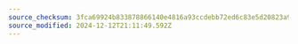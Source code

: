 ```yaml
---
source_checksum: 3fca69924b833878866140e4816a93ccdebb72ed6c83e5d20823a90b645cf479
source_modified: 2024-12-12T21:11:49.592Z
---
```


